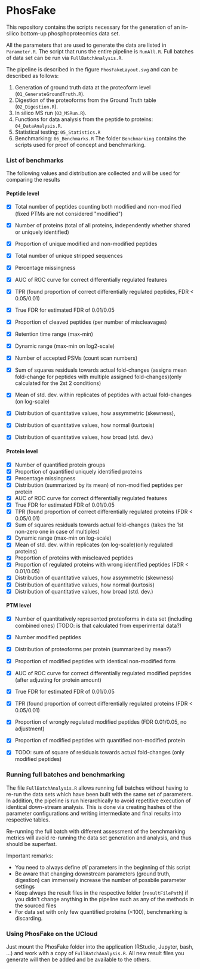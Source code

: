 # PhosFake

This repository contains the scripts necessary for the generation of an in-silico bottom-up phosphoproteomics data set. 

All the parameters that are used to generate the data are listed in `Parameter.R`. The script that runs the entire pipeline is `RunAll.R`. Full batches of data set can be run via `FullBatchAnalysis.R`.

The pipeline is described in the figure `PhosFakeLayout.svg` and can be described as follows:

1) Generation of ground truth data at the proteoform level (`01_GenerateGroundTruth.R`).
2) Digestion of the proteoforms from the Ground Truth table (`02_Digestion.R`).
3) In silico MS run (`03_MSRun.R`).
4) Functions for data analysis from the peptide to proteins: `04_DataAnalysis.R`.
5) Statistical testing: `05_Statistics.R`
6) Benchmarking: `06_Benchmarks.R`
The folder `Benchmarking` contains the scripts used for proof of concept and benchmarking. 

### List of benchmarks

The following values and distribution are collected and will be used for comparing the results

#### Peptide level
- [X] Total number of peptides counting both modified and non-modified (fixed PTMs are not considered "modified")
- [X] Number of proteins (total of all proteins, independently whether shared or uniquely identified) 
- [X] Proportion of unique modified and non-modified peptides 
- [X] Total number of unique stripped sequences
- [X] Percentage missingness
- [X] AUC of ROC curve for correct differentially regulated features
- [X] TPR (found proportion of correct differentially regulated peptides, FDR < 0.05/0.01)
- [X] True FDR for estimated FDR of 0.01/0.05
- [X] Proportion of cleaved peptides (per number of miscleavages)
- [X] Retention time range (max-min)
- [X] Dynamic range (max-min on log2-scale)
- [X] Number of accepted PSMs (count scan numbers)
- [X] Sum of squares residuals towards actual fold-changes (assigns mean fold-change for peptides with multiple assigned fold-changes)(only calculated for the 2st 2 conditions)
- [X] Mean of std. dev. within replicates of peptides with actual fold-changes (on log-scale)
- [X] Distribution of quantitative values, how assymmetric (skewness), 
- [X] Distribution of quantitative values, how normal (kurtosis)
- [X] Distribution of quantitative values, how broad (std. dev.)


#### Protein level
- [X] Number of quantified protein groups
- [X] Proportion of quantified uniquely identified proteins
- [X] Percentage missingness
- [X] Distribution (summarized by its mean) of non-modified peptides per protein
- [X] AUC of ROC curve for correct differentially regulated features
- [X] True FDR for estimated FDR of 0.01/0.05
- [X] TPR (found proportion of correct differentially regulated proteins (FDR < 0.05/0.01)
- [X] Sum of squares residuals towards actual fold-changes (takes the 1st non-zero one in case of multiples)
- [X] Dynamic range (max-min on log-scale)
- [X] Mean of std. dev. within replicates (on log-scale)(only regulated proteins)
- [X] Proportion of proteins with miscleaved peptides
- [X] Proportion of regulated proteins with wrong identified peptides (FDR < 0.01/0.05)
- [X] Distribution of quantitative values, how assymmetric (skewness) 
- [X] Distribution of quantitative values, how normal (kurtosis)
- [X] Distribution of quantitative values, how broad (std. dev.)

#### PTM level

 - [X] Number of quantitatively represented proteoforms in data set (including combined ones) (TODO: is that calculated from experimental data?)
 - [X] Number modified peptides
 - [X] Distribution of proteoforms per protein (summarized by mean?)
 - [X] Proportion of modified peptides with identical non-modified form
 - [X] AUC of ROC curve for correct differentially regulated modified peptides (after adjusting for protein amount)
 - [X] True FDR for estimated FDR of 0.01/0.05
 - [X] TPR (found proportion of correct differentially regulated proteins (FDR < 0.05/0.01)
 - [X] Proportion of wrongly regulated modified peptides (FDR 0.01/0.05, no adjustment)
 - [X] Proportion of modified peptides with quantified non-modified protein
 - [X] TODO: sum of square of residuals towards actual fold-changes (only modified peptides)
 

### Running full batches and benchmarking

The file `FullBatchAnalysis.R` allows running full batches without having to re-run the data sets which have been built with the same set of parameters. In addition, the pipeline is run hierarchically to avoid repetitive execution of identical down-stream analysis. This is done via creating hashes of the parameter configurations and writing intermediate and final results into respective tables.

Re-running the full batch with different assessment of the benchmarking metrics will avoid re-running the data set generation and analysis, and thus should be superfast.

Important remarks:

- You need to always define _all_ parameters in the beginning of this script
- Be aware that changing downstream parameters (ground truth, digestion) can immensely increase the number of possbile parameter settings
- Keep always the result files in the respective folder (`resultFilePath`) if you didn't change anything in the pipeline such as any of the methods in the sourced files
- For data set with only few quantified proteins (<100), benchmarking is discarding.


### Using PhosFake on the UCloud

Just mount the PhosFake folder into the application (RStudio, Jupyter, bash, ...) and work with a copy of `FullBatchAnalysis.R`. All new result files you generate will then be added and be available to the others.                   
